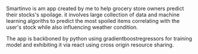 
Smartinvo is am app created by me to help grocery store owners predict their stocks's spoilage.
it involves large collection of data and machine learning algoriths to predict the most spoiled items correlating with the user's stock while also influencing weather condition.

The app is backboned by python using gradientboostregressors for training model and exhibiting it via react using cross origin resource sharing.

